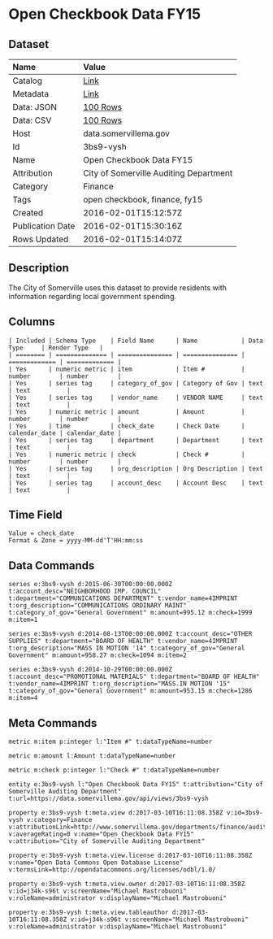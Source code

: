 # Open Checkbook Data FY15

## Dataset

| Name | Value |
| :--- | :---- |
| Catalog | [Link](https://catalog.data.gov/dataset/open-checkbook-data-fy15) |
| Metadata | [Link](https://data.somervillema.gov/api/views/3bs9-vysh) |
| Data: JSON | [100 Rows](https://data.somervillema.gov/api/views/3bs9-vysh/rows.json?max_rows=100) |
| Data: CSV | [100 Rows](https://data.somervillema.gov/api/views/3bs9-vysh/rows.csv?max_rows=100) |
| Host | data.somervillema.gov |
| Id | 3bs9-vysh |
| Name | Open Checkbook Data FY15 |
| Attribution | City of Somerville Auditing Department |
| Category | Finance |
| Tags | open checkbook, finance, fy15 |
| Created | 2016-02-01T15:12:57Z |
| Publication Date | 2016-02-01T15:30:16Z |
| Rows Updated | 2016-02-01T15:14:07Z |

## Description

The City of Somerville uses this dataset to provide residents with information regarding local government spending.

## Columns

```ls
| Included | Schema Type    | Field Name      | Name            | Data Type     | Render Type   |
| ======== | ============== | =============== | =============== | ============= | ============= |
| Yes      | numeric metric | item            | Item #          | number        | number        |
| Yes      | series tag     | category_of_gov | Category of Gov | text          | text          |
| Yes      | series tag     | vendor_name     | VENDOR NAME     | text          | text          |
| Yes      | numeric metric | amount          | Amount          | number        | number        |
| Yes      | time           | check_date      | Check Date      | calendar_date | calendar_date |
| Yes      | series tag     | department      | Department      | text          | text          |
| Yes      | numeric metric | check           | Check #         | number        | number        |
| Yes      | series tag     | org_description | Org Description | text          | text          |
| Yes      | series tag     | account_desc    | Account Desc    | text          | text          |
```

## Time Field

```ls
Value = check_date
Format & Zone = yyyy-MM-dd'T'HH:mm:ss
```

## Data Commands

```ls
series e:3bs9-vysh d:2015-06-30T00:00:00.000Z t:account_desc="NEIGHBORHOOD IMP. COUNCIL" t:department="COMMUNICATIONS DEPARTMENT" t:vendor_name=4IMPRINT t:org_description="COMMUNICATIONS ORDINARY MAINT" t:category_of_gov="General Government" m:amount=995.12 m:check=1999 m:item=1

series e:3bs9-vysh d:2014-08-13T00:00:00.000Z t:account_desc="OTHER SUPPLIES" t:department="BOARD OF HEALTH" t:vendor_name=4IMPRINT t:org_description="MASS IN MOTION '14" t:category_of_gov="General Government" m:amount=958.27 m:check=1094 m:item=2

series e:3bs9-vysh d:2014-10-29T00:00:00.000Z t:account_desc="PROMOTIONAL MATERIALS" t:department="BOARD OF HEALTH" t:vendor_name=4IMPRINT t:org_description="MASS.IN MOTION '15" t:category_of_gov="General Government" m:amount=953.15 m:check=1286 m:item=4
```

## Meta Commands

```ls
metric m:item p:integer l:"Item #" t:dataTypeName=number

metric m:amount l:Amount t:dataTypeName=number

metric m:check p:integer l:"Check #" t:dataTypeName=number

entity e:3bs9-vysh l:"Open Checkbook Data FY15" t:attribution="City of Somerville Auditing Department" t:url=https://data.somervillema.gov/api/views/3bs9-vysh

property e:3bs9-vysh t:meta.view d:2017-03-10T16:11:08.358Z v:id=3bs9-vysh v:category=Finance v:attributionLink=http://www.somervillema.gov/departments/finance/auditing v:averageRating=0 v:name="Open Checkbook Data FY15" v:attribution="City of Somerville Auditing Department"

property e:3bs9-vysh t:meta.view.license d:2017-03-10T16:11:08.358Z v:name="Open Data Commons Open Database License" v:termsLink=http://opendatacommons.org/licenses/odbl/1.0/

property e:3bs9-vysh t:meta.view.owner d:2017-03-10T16:11:08.358Z v:id=j34k-s96t v:screenName="Michael Mastrobuoni" v:roleName=administrator v:displayName="Michael Mastrobuoni"

property e:3bs9-vysh t:meta.view.tableauthor d:2017-03-10T16:11:08.358Z v:id=j34k-s96t v:screenName="Michael Mastrobuoni" v:roleName=administrator v:displayName="Michael Mastrobuoni"
```